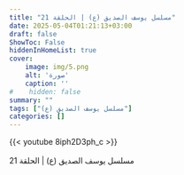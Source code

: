```yaml
---
title: "مسلسل يوسف الصديق (ع) | الحلقة 21"
date: 2025-05-04T01:21:13+03:00
draft: false
ShowToc: False
hiddenInHomeList: true
cover:
    image: img/5.png
    alt: 'صورة'
    caption: ''
#    hidden: false
summary: ""
tags: ["مسلسل يوسف الصديق (ع)"]
categories: []
---
```


{{< youtube 8iph2D3ph_c >}}  
 <br>
مسلسل يوسف الصديق (ع) | الحلقة 21